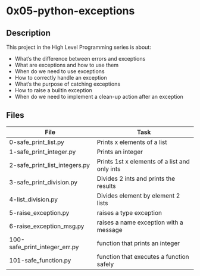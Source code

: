 # 0x05-python-exceptions
## Description
This project in the High Level Programming series is about:

- What’s the difference between errors and exceptions
- What are exceptions and how to use them
- When do we need to use exceptions
- How to correctly handle an exception
- What’s the purpose of catching exceptions
- How to raise a builtin exception
- When do we need to implement a clean-up action after an exception

## Files
| File | Task |
| ----------- | ----------- |
| 0-safe_print_list.py | Prints x elements of a list |
| 1-safe_print_integer.py | Prints an integer |
| 2-safe_print_list_integers.py | Prints 1st x elements of a list and only ints |
| 3-safe_print_division.py | Divides 2 ints and prints the results |
| 4-list_division.py | Divides element by element 2 lists |
| 5-raise_exception.py | raises a type exception |
| 6-raise_exception_msg.py | raises a name exception with a message |
| 100-safe_print_integer_err.py | function that prints an integer |
| 101-safe_function.py | function that executes a function safely |
